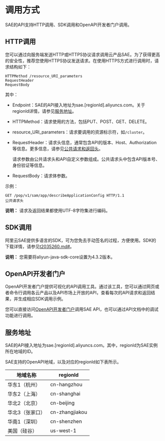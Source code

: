 # 调用方式

SAE的API支持HTTP调用、SDK调用和OpenAPI开发者门户调用。

## HTTP调用

您可以通过向服务端发送HTTP或HTTPS协议请求调用云产品SAE。为了获得更高的安全性，推荐您使用HTTPS协议发送请求。在使用HTTPS方式进行调用时，请求结构如下：

```
HTTPMethod /resource_URI_parameters
RequestHeader
RequestBody
```

其中：

-   Endpoint：SAE的API接入地址为sae.\[regionId\].aliyuncs.com。关于regionld详情，请参见[服务地址](#section_50j_tra_01w)。
-   HTTPMethod：请求使用的方法，包括PUT、POST、GET、DELETE。
-   resource\_URI\_parameters：请求要调用的资源标示符，如`/cluster`。
-   RequestHeader：请求头信息，通常包含API的版本、Host、Authorization等信息。更多信息，请参见[公共请求和返回头](/cn.zh-CN/API参考/公共请求和返回头.md)。

    请求参数由公共请求头和API自定义参数组成。公共请求头中包含API版本号、身份验证等信息。

-   RequestBody：请求体参数。

示例：

```
GET /pop/v1/sam/app/describeApplicationConfig HTTP/1.1
公共请求头
```

**说明：** 请求及返回结果都使用UTF-8字符集进行编码。

## SDK调用

阿里云SAE提供多语言的SDK，可为您免去手动签名的过程，方便使用。SDK的下载详情，请参见[t2035260.md\#]()。

**说明：** 您需要将aliyun-java-sdk-core设置为4.3.2版本。

## OpenAPI开发者门户

OpenAPI开发者门户提供可视化的API调用工具。通过该工具，您可以通过网页或者命令行调用各云产品以及API市场上开放的API，查看每次的API请求和返回结果，并生成相应SDK调用示例。

您可以直接访问[OpenAPI开发者门户](https://next.api.aliyun.com/api/sae/2019-05-06)调用SAE API，也可以通过API文档中的调试功能进行调用。

## 服务地址

SAE的API接入地址为sae.\[regionId\].aliyuncs.com。其中，regionld为SAE实例所在地域的ID。

SAE支持的OpenAPI地域，以及对应的regionld如下表所示。

|地域名称|regionld|
|----|--------|
|华东1（杭州）|cn-hangzhou|
|华东2（上海）|cn-shanghai|
|华北2（北京）|cn-beijing|
|华北3（张家口）|cn-zhangjiakou|
|华南1（深圳）|cn-shenzhen|
|美国（硅谷）|us-west-1|

